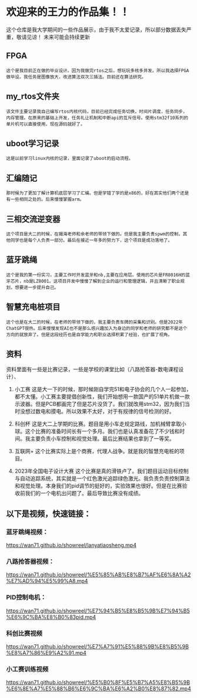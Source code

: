 # 欢迎来的王力的作品集！！

这个仓库是我大学期间的一些作品展示，由于我不太爱记录，所以部分数据丢失严重，敬请见谅！
未来可能会持续更新
## FPGA
    这个是我目前正在做的毕业设计。因为我做完rtos之后，想玩玩多核多并发。所以我选择FPGA做毕设。我任务是图像放大，改进算法双次三插法。目前还在算法研究。
## my_rtos文件夹
    该文件主要记录我自己编写rtos内核代码，目前已经完成任务切换，时间片调度，任务同步，内存管理。在原来的基础上开发，任务礼让机制和中断api的互斥信号。使用stm32f10系列的单片机可以直接使用，现在源码就好了。

## uboot学习记录
    这是以前学习linux内核的记录，里面记录了uboot的启动流程。

## 汇编随记
    那时候为了更加了解计算机底层学习了汇编。但是学错了学的是x86的，好在其实他们两个还是有一些相同之处的。后来慢慢掌握arm。

## 三相交流逆变器
    这个项目是大二的时候，在揭海老师和余老师的带领下做的。但是我主要负责spwm的控制，其他同学也是每个人负责一部分。最后在接近一年多的努力下，这个项目是成功落地了。

## 蓝牙跳绳
    这个是我的第一份实习，主要工作时开发蓝牙和nb,主要在应用层。使用的芯片是FR8016H的蓝牙芯片，nb是LZ8001。这项目开发中慢慢了解到企业的运行和管理逻辑，并且清晰了职业规划，想要进一步提升自己。

## 智慧充电桩项目
    这个也是在大二的时候，在老师的带领下做的，我主要负责车牌的采集和识别。但是2022年ChatGPT很热。后来慢慢发现AI也不是那么感兴趣加入为身边的同学和老师的研究都不是这个方向的就放弃了。但是这段经历也是自学能力和职业选择积累了经验，也扩展了视角。

## 资料
资料里面有一些是比赛记录，一些是学校的课堂比如（八路抢答器-数电课程设计）、
1. 小工赛
   这是大一下的时候，那时候刚自学完51和电子协会的几个人一起参加，都不太懂。小工赛主要提倡创新性，我们开始想用一款国产的51单片机做一款示波器。但是PCB都画完了但是芯片没货了。我们就改用stm32，因为我们当时没想过数电和摸电。所以效果不太好，对于有规律的信号检测的好。

2. 科创杯
   这是大二上学期的比赛。题目是用小车走规定路线，加机械臂拿取小球。这个比赛的准备时间长有一个多月。我们也是认真准备花了不少钱和时间。我主要负责小车控制和视觉处理。最后比赛结果也拿到了一等奖。

3. 互联网+
    这个比赛实际上是个商赛，代理人战争。就是我的智慧充电桩的项目。

4. 2023年全国电子设计大赛
    这个比赛是真的滑铁卢了。我们题目运动目标控制与自动追踪系统，其实就是一个红色激光追踪绿色激光。我负责负责控制算法和视觉处理。本身我们的pid调节的挺好的，实验效果也很好。但是在比赛验收前我们的一个电机出问题了。最后导致比赛没有成绩。



## 以下是视频，快速链接：

### 蓝牙跳绳视频：
https://wan71.github.io/showreel/lanyatiaosheng.mp4
### 八路抢答器视频：
https://wan71.github.io/showreel/%E5%85%AB%E8%B7%AF%E6%8A%A2%E7%AD%94%E5%99%A8.mp4
### PID控制电机：
https://wan71.github.io/showreel/%E7%94%B5%E8%B5%9B%E7%94%B5%E6%9C%BA%E8%B0%83pid.mp4
### 科创比赛视频
https://wan71.github.io/showreel/%E7%A7%91%E5%88%9B%E8%B5%9B%E8%A7%86%E9%A2%91.mp4
### 小工赛训练视频
https://wan71.github.io/showreel/%E5%B0%8F%E5%B7%A5%E8%B5%9B%E6%8E%A7%E5%88%B6%E6%9C%BA%E6%A2%B0%E8%87%82.mp4